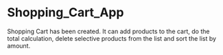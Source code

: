 # Shopping_Cart_App
Shopping Cart has been created. It can add products to the cart, do the total calculation, delete selective products from the list and sort the list by amount.

